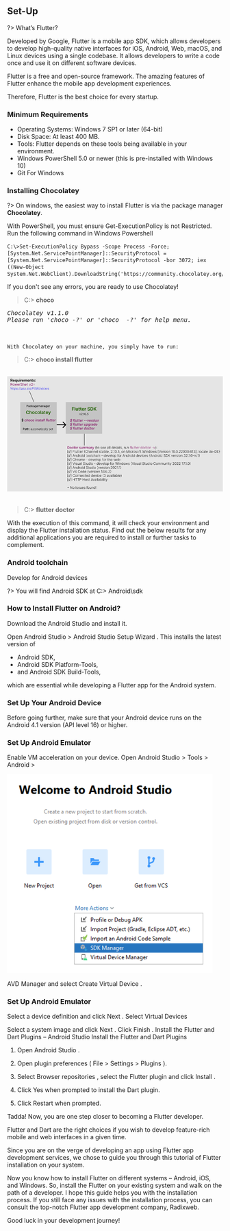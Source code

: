 ## Set-Up 

?> What’s Flutter?  

<p>Developed by Google, Flutter is a mobile app SDK, which allows developers to develop high-quality native interfaces for iOS, Android, Web, macOS, and Linux devices using a single codebase. It allows developers to write a code once and use it on different software devices.</p> 

Flutter is a free and open-source framework. The amazing features of Flutter enhance the mobile app development experiences.

Therefore, Flutter is the best choice for every startup.


### Minimum Requirements

- Operating Systems: Windows 7 SP1 or later (64-bit)
- Disk Space: At least 400 MB.
- Tools: Flutter depends on these tools being available in your environment.
- Windows PowerShell 5.0 or newer (this is pre-installed with Windows 10)
- Git For Windows

### Installing Chocolatey

?> On windows, the easiest way to install Flutter is via the package manager <strong>Chocolatey</strong>.  
<p>With PowerShell, you must ensure Get-ExecutionPolicy is not Restricted.</br>
Run the following command in Windows Powershell</p>

```
C:\>Set-ExecutionPolicy Bypass -Scope Process -Force; [System.Net.ServicePointManager]::SecurityProtocol = [System.Net.ServicePointManager]::SecurityProtocol -bor 3072; iex ((New-Object System.Net.WebClient).DownloadString('https://community.chocolatey.org/install.ps1'))
```

<p>If you don't see any errors, you are ready to use Chocolatey!</p>

> C:\> **choco**

<pre><i>Chocolatey v1.1.0    
Please run 'choco -?' or 'choco <command> -?' for help menu.</i></pre></br> 

`With Chocolatey on your machine, you simply have to run:`


> C:\> **choco install flutter**

<br>

<div align=center>
<img src="./img/Flutter.png"/>
</div>
</br>


> C:\> **flutter doctor**  

<p>With the execution of this command, it will check your environment and display the Flutter installation status. Find out the below results for any additional applications you are required to install or further tasks to complement.</p>

### Android toolchain  
Develop for Android devices

?> You will find Android SDK at C:> Android\sdk  

### How to Install Flutter on Android?
Download the Android Studio and install it.  

<p>Open Android Studio > Android Studio Setup Wizard .  
This installs the latest version of  
  
  -  Android SDK, 
  -  Android SDK Platform-Tools, 
  -  and Android SDK Build-Tools,  
  
  which are essential while developing a Flutter app for the Android system.</p>

### Set Up Your Android Device
Before going further, make sure that your Android device runs on the Android 4.1 version (API level 16) or higher.  

### Set Up Android Emulator
Enable VM acceleration on your device.
Open Android Studio > Tools > Android >   

<div align=left>
<img width="480" src="./img/sdkmanager.png"/>
</div>

AVD Manager and select Create Virtual Device .
### Set Up Android Emulator

Select a device definition and click Next .
Select Virtual Devices

Select a system image and click Next .
Click Finish .
Install the Flutter and Dart Plugins – Android Studio
Install the Flutter and Dart Plugins

1. Open Android Studio .

2. Open plugin preferences ( File > Settings > Plugins ).

3. Select Browser repositories , select the Flutter plugin and click Install .

4. Click Yes when prompted to install the Dart plugin.

5. Click Restart when prompted.

Tadda! Now, you are one step closer to becoming a Flutter developer.

Flutter and Dart are the right choices if you wish to develop feature-rich mobile and web interfaces in a given time.

Since you are on the verge of developing an app using Flutter app development services, we chose to guide you through this tutorial of Flutter installation on your system.

Now you know how to install Flutter on different systems – Android, iOS, and Windows. So, install the Flutter on your existing system and walk on the path of a developer. I hope this guide helps you with the installation process. If you still face any issues with the installation process, you can consult the top-notch Flutter app development company, Radixweb.

Good luck in your development journey!
